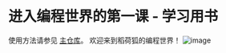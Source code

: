 # 进入编程世界的第一课 - 学习用书

使用方法请参见 [主仓库](https://github.com/neolee/pilot)。
欢迎来到稻荷狐的编程世界！
![image](https://cdn.pixabay.com/photo/2015/06/12/18/44/fox-807315__340.png)